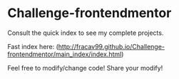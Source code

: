 # Challenge-frontendmentor
Consult the quick index to see my complete projects.

Fast index here: (http://fracav99.github.io/Challenge-frontendmentor/main_index/index.html)

Feel free to modify/change code! Share your modify!
